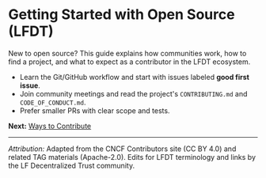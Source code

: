 # Getting Started with Open Source (LFDT)

New to open source? This guide explains how communities work, how to find a project, 
and what to expect as a contributor in the LFDT ecosystem.

- Learn the Git/GitHub workflow and start with issues labeled **good first issue**.
- Join community meetings and read the project's `CONTRIBUTING.md` and `CODE_OF_CONDUCT.md`.
- Prefer smaller PRs with clear scope and tests.

**Next:** [Ways to Contribute](ways-to-contribute.md)


---
*Attribution:* Adapted from the CNCF Contributors site (CC BY 4.0) and related TAG materials (Apache-2.0). 
Edits for LFDT terminology and links by the LF Decentralized Trust community.

